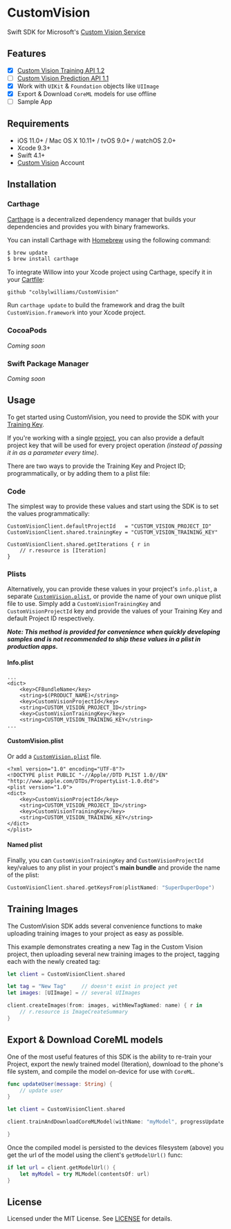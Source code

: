 # CustomVision
Swift SDK for Microsoft's [Custom Vision Service](https://azure.microsoft.com/en-us/services/cognitive-services/custom-vision-service/)


## Features

- [x] [Custom Vision Training API 1.2](https://southcentralus.dev.cognitive.microsoft.com/docs/services/f2d62aa3b93843d79e948fe87fa89554/operations/5a3044ee08fa5e06b890f11f)
- [ ] [Custom Vision Prediction API 1.1](https://southcentralus.dev.cognitive.microsoft.com/docs/services/57982f59b5964e36841e22dfbfe78fc1/operations/5a3044f608fa5e06b890f164)
- [x] Work with `UIKit` & `Foundation` objects like `UIImage`
- [x] Export & Download `CoreML` models for use offline
- [ ] Sample App

## Requirements
- iOS 11.0+ / Mac OS X 10.11+ / tvOS 9.0+ / watchOS 2.0+
- Xcode 9.3+
- Swift 4.1+
- [Custom Vision](https://www.customvision.ai/) Account


## Installation

### Carthage

[Carthage](https://github.com/Carthage/Carthage) is a decentralized dependency manager that builds your dependencies and provides you with binary frameworks.

You can install Carthage with [Homebrew](http://brew.sh/) using the following command:

```bash
$ brew update
$ brew install carthage
```

To integrate Willow into your Xcode project using Carthage, specify it in your [Cartfile](https://github.com/Carthage/Carthage/blob/master/Documentation/Artifacts.md#cartfile):

```
github "colbylwilliams/CustomVision"
```

Run `carthage update` to build the framework and drag the built `CustomVision.framework` into your Xcode project.

### CocoaPods

_Coming soon_

### Swift Package Manager

_Coming soon_


## Usage

To get started using CustomVision, you need to provide the SDK with your [Training Key](https://www.customvision.ai/projects#/settings).

If you're working with a single [project](https://www.customvision.ai/projects), you can also provide a default project key that will be used for every project operation _(instead of passing it in as a parameter every time)_.

There are two ways to provide the Training Key and Project ID; programmatically, or by adding them to a plist file:

### Code

The simplest way to provide these values and start using the SDK is to set the values programmatically:

```
CustomVisionClient.defaultProjectId   = "CUSTOM_VISION_PROJECT_ID"
CustomVisionClient.shared.trainingKey = "CUSTOM_VISION_TRAINING_KEY"

CustomVisionClient.shared.getIterations { r in
    // r.resource is [Iteration]
}
```


### Plists

Alternatively, you can provide these values in your project's `info.plist`, a separate [`CustomVision.plist`](https://github.com/colbylwilliams/CustomVision/blob/master/CustomVision/CustomVision.plist), or provide the name of your own unique plist file to use.  Simply add a `CustomVisionTrainingKey` and `CustomVisionProjectId` key and provide the values of your Training Key and default Project ID respectively.

**_Note: This method is provided for convenience when quickly developing samples and is not recommended to ship these values in a plist in production apps._**

#### Info.plist

```
...
<dict>
    <key>CFBundleName</key>
    <string>$(PRODUCT_NAME)</string>
    <key>CustomVisionProjectId</key>
    <string>CUSTOM_VISION_PROJECT_ID</string>
    <key>CustomVisionTrainingKey</key>
    <string>CUSTOM_VISION_TRAINING_KEY</string>
...
```

#### CustomVision.plist

Or add a [`CustomVision.plist`](https://github.com/colbylwilliams/CustomVision/blob/master/CustomVision/CustomVision.plist) file.

```
<?xml version="1.0" encoding="UTF-8"?>
<!DOCTYPE plist PUBLIC "-//Apple//DTD PLIST 1.0//EN" "http://www.apple.com/DTDs/PropertyList-1.0.dtd">
<plist version="1.0">
<dict>
    <key>CustomVisionProjectId</key>
    <string>CUSTOM_VISION_PROJECT_ID</string>
    <key>CustomVisionTrainingKey</key>
    <string>CUSTOM_VISION_TRAINING_KEY</string>
</dict>
</plist>
```

#### Named plist

Finally, you can `CustomVisionTrainingKey` and `CustomVisionProjectId` key/values to any plist in your project's **main bundle** and provide the name of the plist:

```swift
CustomVisionClient.shared.getKeysFrom(plistNamed: "SuperDuperDope")
```

## Training Images

The CustomVision SDK adds several convenience functions to make uploading training images to your project as easy as possible.

This example demonstrates creating a new Tag in the Custom Vision project, then uploading several new training images to the project, tagging each with the newly created tag:

```swift
let client = CustomVisionClient.shared

let tag = "New Tag"     // doesn't exist in project yet
let images: [UIImage] = // several UIImages

client.createImages(from: images, withNewTagNamed: name) { r in
    // r.resource is ImageCreateSummary
}
```

## Export & Download CoreML models

One of the most useful features of this SDK is the ability to re-train your Project, export the newly trained model (Iteration), download to the phone's file system, and compile the model on-device for use with `CoreML`.

```swift
func updateUser(message: String) {
    // update user
}

let client = CustomVisionClient.shared 

client.trainAndDownloadCoreMLModel(withName: "myModel", progressUpdate: updateUser) { (success, message) in

}
```

Once the compiled model is persisted to the devices filesystem (above) you get the url of the model using the client's `getModelUrl()` func:

```swift
if let url = client.getModelUrl() {
    let myModel = try MLModel(contentsOf: url)
}
```


## License
Licensed under the MIT License.  See [LICENSE](License) for details.
